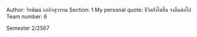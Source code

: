 Author: จิรพัฒน์ กลกิจสุวรรณ
Section: 1
My personal quote: ชีวิตยังไม่สิ้น จงดิ้นต่อไป
Team number: 6

Semester 2/2567
